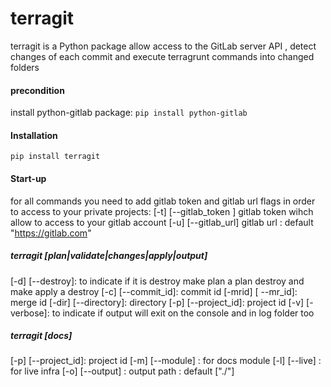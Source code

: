 # terragit

terragit is a Python package allow access to the GitLab server API , detect changes of each commit and execute terragrunt commands into changed  folders

#### precondition
install python-gitlab package:
``pip install python-gitlab``
#### Installation
``pip install terragit``
#### Start-up
for all commands you need to add  gitlab token  and gitlab url flags in order to access to your private projects:
[-t] [--gitlab_token ] gitlab token wihch allow to access to your gitlab account
[-u] [--gitlab_url]  gitlab url  : default "https://gitlab.com"

##### terragit [plan|validate|changes|apply|output]
[-d] [--destroy]: to indicate if it is destroy  make plan a plan destroy and make apply a destroy
[-c] [--commit_id]: commit id
[-mrid] [ --mr_id]: merge id
[-dir] [--directory]: directory
[-p] [--project_id]: project id
[-v] [-verbose]: to indicate if output will exit on the console  and in log folder too

##### terragit [docs]
[-p] [--project_id]: project id
[-m] [--module] : for docs module
[-l] [--live] : for live infra
[-o] [--output] : output path : default ["./"]